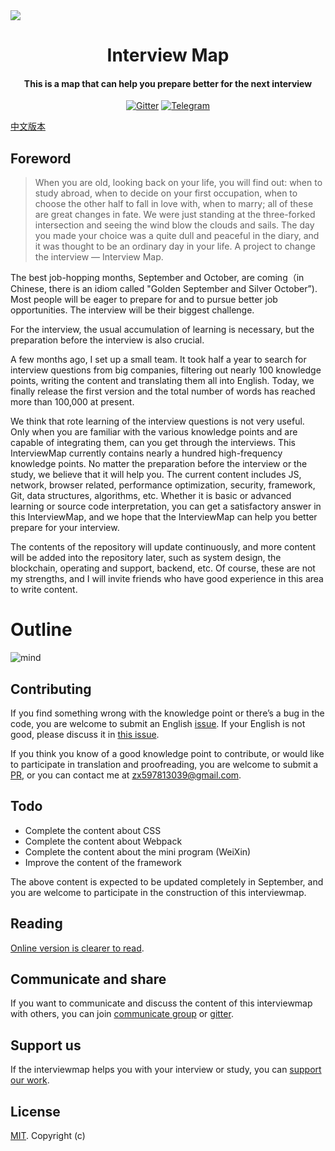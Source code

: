 <img align="center" src='./InterviewMap.png' />

<h1 align="center">
  Interview Map
</h1>

<h4 align="center">This is a map that can help you prepare better for the next interview</h4>

<p align="center">
  <a href="https://gitter.im/interview-map/Lobby?utm_source=share-link&utm_medium=link&utm_campaign=share-link"><img src="https://img.shields.io/gitter/room/nwjs/nw.js.svg" alt="Gitter"></a>
  <a href="https://t.me/joinchat/GULTjw9enq3J4NQ6Yh5Ntw"><img src="https://img.shields.io/badge/chat-Telegram-brightgreen.svg" alt="Telegram"></a>
</p>

[中文版本](./README-ZH.md)

## Foreword

> When you are old, looking back on your life, you will find out: when to study abroad, when to decide on your first occupation, when to choose the other half to fall in love with, when to marry; all of these are great changes in fate. We were just standing at the three-forked intersection and seeing the wind blow the clouds and sails. The day you made your choice was a quite dull and peaceful in the diary, and it was thought to be an ordinary day in your life.
> A project to change the interview — Interview Map.


The best job-hopping months, September and October, are coming（in Chinese, there is an idiom called "Golden September and Silver October”). Most people will be eager to prepare for and to pursue better job opportunities. The interview will be their biggest challenge.

For the interview, the usual accumulation of learning is necessary, but the preparation before the interview is also crucial.

A few months ago, I set up a small team. It took half a year to search for interview questions from big companies, filtering out nearly 100 knowledge points, writing the content and translating them all into English. Today, we finally release the first version and the total number of words has reached more than 100,000 at present.

We think that rote learning of the interview questions is not very useful. Only when you are familiar with the various knowledge points and are capable of integrating them, can you get through the interviews. This InterviewMap currently contains nearly a hundred high-frequency knowledge points. No matter the preparation before the interview or the study, we believe that it will help you. The current content includes JS, network, browser related, performance optimization, security, framework, Git, data structures, algorithms, etc. Whether it is basic or advanced learning or source code interpretation, you can get a satisfactory answer in this InterviewMap, and we hope that the InterviewMap can help you better prepare for your interview.

The contents of the repository will update continuously, and more content will be added into the repository later, such as system design, the blockchain, operating and support, backend, etc. Of course, these are not my strengths, and I will invite friends who have good experience in this area to write content.


# Outline
![mind](./InterviewMapMind-en.png)


## Contributing
If you find something wrong with the knowledge point or there’s a bug in the code, you are welcome to submit an English [issue](https://github.com/KieSun/Front-End-Interview-Map/issues/new). If your English is not good, please discuss it in  [this issue](https://github.com/KieSun/InterviewMap/issues/18).

If you think you know of a good knowledge point to contribute, or would like to participate in translation and proofreading, you are welcome to submit a [PR](https://github.com/KieSun/Front-End-Interview-Map/pulls), or you can contact me at <zx597813039@gmail.com>.

## Todo

* Complete the content about CSS
* Complete the content about Webpack
* Complete the content about the mini program (WeiXin)
* Improve the content of the framework

The above content is expected to be updated completely in September, and you are welcome to participate in the construction of this interviewmap.

## Reading

[Online version is clearer to read](https://yuchengkai.cn/docs/).

## Communicate and share
If you want to communicate and discuss the content of this interviewmap with others, you can join [communicate group](https://github.com/KieSun/InterviewMap/issues/19) or [gitter](https://gitter.im/interview-map/Lobby?utm_source=share-link&utm_medium=link&utm_campaign=share-link).


## Support us
If the interviewmap helps you with your interview or study, you can [support our work](https://github.com/KieSun/InterviewMap/issues/20).


## License
[MIT](LICENSE). Copyright (c)
